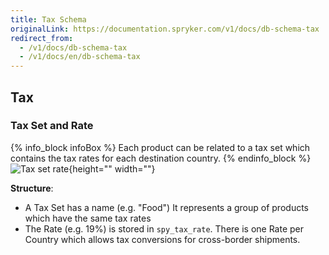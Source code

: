 ```yaml
---
title: Tax Schema
originalLink: https://documentation.spryker.com/v1/docs/db-schema-tax
redirect_from:
  - /v1/docs/db-schema-tax
  - /v1/docs/en/db-schema-tax
---
```


## Tax

### Tax Set and Rate

{% info_block infoBox %}
Each product can be related to a tax set which contains the tax rates for each destination country.
{% endinfo_block %}
![Tax set rate](https://spryker.s3.eu-central-1.amazonaws.com/docs/Developer+Guide/Database+Schema+Guide/Tax+Schema/tax-set-rate.png){height="" width=""}

**Structure**:

* A Tax Set has a name (e.g. "Food") It represents a group of products which have the same tax rates
* The Rate (e.g. 19%) is stored in `spy_tax_rate`. There is one Rate per Country which allows tax conversions for cross-border shipments.
